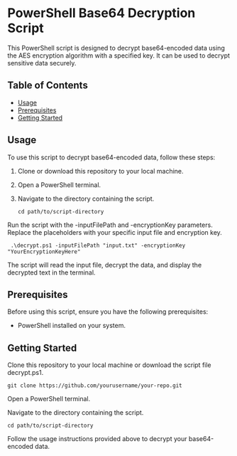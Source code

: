 # PowerShell Base64 Decryption Script

This PowerShell script is designed to decrypt base64-encoded data using the AES encryption algorithm with a specified key. It can be used to decrypt sensitive data securely.

## Table of Contents

- [Usage](#usage)
- [Prerequisites](#prerequisites)
- [Getting Started](#getting-started)

## Usage

To use this script to decrypt base64-encoded data, follow these steps:

1. Clone or download this repository to your local machine.
2. Open a PowerShell terminal.
3. Navigate to the directory containing the script.

   ```cd path/to/script-directory```

Run the script with the -inputFilePath and -encryptionKey parameters. Replace the placeholders with your specific input file and encryption key.

``` .\decrypt.ps1 -inputFilePath "input.txt" -encryptionKey "YourEncryptionKeyHere"```

The script will read the input file, decrypt the data, and display the decrypted text in the terminal.

## Prerequisites
Before using this script, ensure you have the following prerequisites:

 - PowerShell installed on your system.

## Getting Started

Clone this repository to your local machine or download the script file decrypt.ps1.

```git clone https://github.com/yourusername/your-repo.git```

Open a PowerShell terminal.

Navigate to the directory containing the script.

```cd path/to/script-directory```

Follow the usage instructions provided above to decrypt your base64-encoded data.
